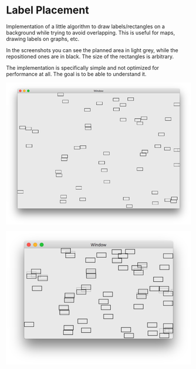 # Label Placement

Implementation of a little algorithm to draw labels/rectangles on a background while trying to avoid overlapping. This is useful for maps, drawing labels on graphs, etc.

In the screenshots you can see the planned area in light grey, while the repositioned ones are in black. The size of the rectangles is arbitrary.

The implementation is specifically simple and not optimized for performance at all. The goal is to be able to understand it.

![Large Frame Size](screen1.png)

![Small Frame Size](screen2.png)
